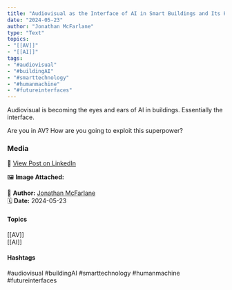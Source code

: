 ```yaml
---
title: "Audiovisual as the Interface of AI in Smart Buildings and Its Potential for AV Professionals"  
date: "2024-05-23"  
author: "Jonathan McFarlane"  
type: "Text"  
topics:  
- "[[AV]]"  
- "[[AI]]"  
tags:  
- "#audiovisual"  
- "#buildingAI"  
- "#smarttechnology"  
- "#humanmachine"  
- "#futureinterfaces"  
---
```

Audiovisual is becoming the eyes and ears of AI in buildings. Essentially the interface.

Are you in AV? How are you going to exploit this superpower?

### Media

🔗 [View Post on LinkedIn](https://www.linkedin.com/feed/update/urn:li:activity:7199302961590669312)  
  
🖼 **Image Attached:**  
  
  
👤 **Author:** [Jonathan McFarlane](https://www.linkedin.com/in/jonathanmcfarlane/)  
🗓️ **Date:** 2024-05-23

#### Topics

[[AV]]  
[[AI]]  

#### Hashtags

#audiovisual #buildingAI #smarttechnology #humanmachine #futureinterfaces